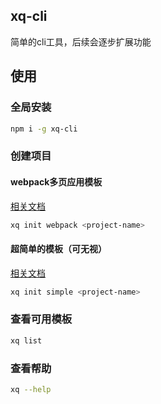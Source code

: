 ## xq-cli

简单的cli工具，后续会逐步扩展功能

## 使用

### 全局安装

```bash
npm i -g xq-cli
```

### 创建项目

#### webpack多页应用模板
[相关文档](https://github.com/Qxiaoqi/webpack-template)

```bash
xq init webpack <project-name>
```

#### 超简单的模板（可无视）
[相关文档](https://github.com/Qxiaoqi/simple-template)

```bash
xq init simple <project-name>
```

### 查看可用模板

```bash
xq list
```

### 查看帮助

```bash
xq --help
```
